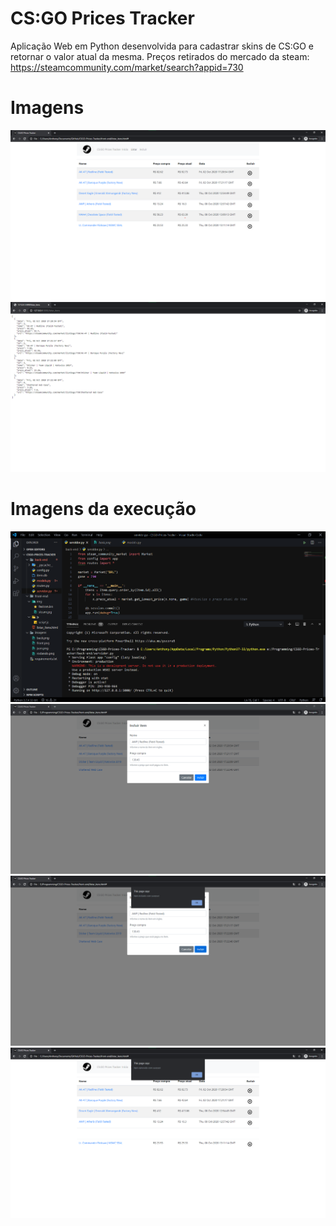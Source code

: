 # CS:GO Prices Tracker

Aplicação Web em Python desenvolvida para cadastrar skins de CS:GO e retornar o valor atual da mesma.
Preços retirados do mercado da steam: https://steamcommunity.com/market/search?appid=730

# Imagens

![Imagem do site](imagens/front.png)
![Dados em formato Json](imagens/json.png)

# Imagens da execução

![Imagem da criação do bd](imagens/back.png)
![Imagem do formulario incluindo o item](imagens/incluindo.png)
![Imagem do item incluido](imagens/incluido.png)
![Imagem do item sendo removido](imagens/excluindo.png)
